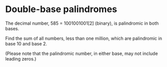# Double-base palindromes

The decimal number, 585 = 1001001001[2] (binary), is palindromic in both bases.

Find the sum of all numbers, less than one million, which are palindromic in
base 10 and base 2.

(Please note that the palindromic number, in either base, may not include
leading zeros.)




                                                                               
                                                                               
                                                                               
                                                           
